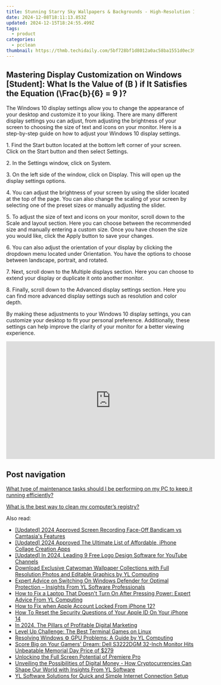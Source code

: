 ```yaml
---
title: Stunning Starry Sky Wallpapers & Backgrounds - High-Resolution Imagery by YL Computing Solutions
date: 2024-12-08T18:11:13.853Z
updated: 2024-12-15T18:24:55.499Z
tags:
  - product
categories:
  - pcclean
thumbnail: https://thmb.techidaily.com/5bf728bf1d8012a0ac58ba1551d0ec390dc36f122bf6da59a50363496db13c6d.jpeg
---
```


## Mastering Display Customization on Windows [Student]: What Is the Value of \(B \) if It Satisfies the Equation \(\Frac{b}{6} = 9 \)?

The Windows 10 display settings allow you to change the appearance of your desktop and customize it to your liking. There are many different display settings you can adjust, from adjusting the brightness of your screen to choosing the size of text and icons on your monitor. Here is a step-by-step guide on how to adjust your Windows 10 display settings. 

1\. Find the Start button located at the bottom left corner of your screen. Click on the Start button and then select Settings.

2\. In the Settings window, click on System.

3\. On the left side of the window, click on Display. This will open up the display settings options. 

4\. You can adjust the brightness of your screen by using the slider located at the top of the page. You can also change the scaling of your screen by selecting one of the preset sizes or manually adjusting the slider.

5\. To adjust the size of text and icons on your monitor, scroll down to the Scale and layout section. Here you can choose between the recommended size and manually entering a custom size. Once you have chosen the size you would like, click the Apply button to save your changes.

6\. You can also adjust the orientation of your display by clicking the dropdown menu located under Orientation. You have the options to choose between landscape, portrait, and rotated.

7\. Next, scroll down to the Multiple displays section. Here you can choose to extend your display or duplicate it onto another monitor.

8\. Finally, scroll down to the Advanced display settings section. Here you can find more advanced display settings such as resolution and color depth. 

By making these adjustments to your Windows 10 display settings, you can customize your desktop to fit your personal preference. Additionally, these settings can help improve the clarity of your monitor for a better viewing experience.

<!-- affiliate ads begin -->
<iframe width="560" height="315" src="https://www.youtube.com/embed/Jng92DT1n_Y?si=EdMRoNAFi0Q6mP7G" title="YouTube video player" frameborder="0" allow="accelerometer; autoplay; clipboard-write; encrypted-media; gyroscope; picture-in-picture; web-share" referrerpolicy="strict-origin-when-cross-origin" allowfullscreen></iframe>
<!-- affiliate ads end -->

## Post navigation

[What type of maintenance tasks should I be performing on my PC to keep it running efficiently?](https://tools.techidaily.com/pcclean/products/)

[What is the best way to clean my computer’s registry?](https://tools.techidaily.com/pcclean/products/)

<ins class="adsbygoogle"
     style="display:block"
     data-ad-format="autorelaxed"
     data-ad-client="ca-pub-7571918770474297"
     data-ad-slot="1223367746"></ins>

<ins class="adsbygoogle"
     style="display:block"
     data-ad-client="ca-pub-7571918770474297"
     data-ad-slot="8358498916"
     data-ad-format="auto"
     data-full-width-responsive="true"></ins>

<span class="atpl-alsoreadstyle">Also read:</span>
<div><ul>
<li><a href="https://screen-mirroring-recording.techidaily.com/updated-2024-approved-screen-recording-face-off-bandicam-vs-camtasias-features/"><u>[Updated] 2024 Approved Screen Recording Face-Off Bandicam vs Camtasia's Features</u></a></li>
<li><a href="https://article-tips.techidaily.com/updated-2024-approved-the-ultimate-list-of-affordable-iphone-collage-creation-apps/"><u>[Updated] 2024 Approved The Ultimate List of Affordable, iPhone Collage Creation Apps</u></a></li>
<li><a href="https://youtube-zero.techidaily.com/ed-in-2024-leading-9-free-logo-design-software-for-youtube-channels/"><u>[Updated] In 2024, Leading 9 Free Logo Design Software for YouTube Channels</u></a></li>
<li><a href="https://discover-awesome.techidaily.com/download-exclusive-catwoman-wallpaper-collections-with-full-resolution-photos-and-editable-graphics-by-yl-computing/"><u>Download Exclusive Catwoman Wallpaper Collections with Full Resolution Photos and Editable Graphics by YL Computing</u></a></li>
<li><a href="https://discover-awesome.techidaily.com/expert-advice-on-switching-on-windows-defender-for-optimal-protection-insights-from-yl-software-professionals/"><u>Expert Advice on Switching On Windows Defender for Optimal Protection – Insights From YL Software Professionals</u></a></li>
<li><a href="https://discover-awesome.techidaily.com/how-to-fix-a-laptop-that-doesnt-turn-on-after-pressing-power-expert-advice-from-yl-computing/"><u>How to Fix a Laptop That Doesn't Turn On After Pressing Power: Expert Advice From YL Computing</u></a></li>
<li><a href="https://apple-account.techidaily.com/how-to-fix-when-apple-account-locked-from-iphone-12-by-drfone-ios/"><u>How to Fix when Apple Account Locked From iPhone 12?</u></a></li>
<li><a href="https://apple-account.techidaily.com/how-to-reset-the-security-questions-of-your-apple-id-on-your-iphone-14-by-drfone-ios/"><u>How To Reset the Security Questions of Your Apple ID On Your iPhone 14</u></a></li>
<li><a href="https://article-tips.techidaily.com/in-2024-the-pillars-of-profitable-digital-marketing/"><u>In 2024, The Pillars of Profitable Digital Marketing</u></a></li>
<li><a href="https://games-able.techidaily.com/level-up-challenge-the-best-terminal-games-on-linux/"><u>Level Up Challenge: The Best Terminal Games on Linux</u></a></li>
<li><a href="https://discover-awesome.techidaily.com/resolving-windows-gpu-problems-a-guide-by-yl-computing/"><u>Resolving Windows ⚙️ GPU Problems: A Guide by YL Computing</u></a></li>
<li><a href="https://hardware-tips.techidaily.com/1723862787536-score-big-on-your-gamers-dream-dell-s3222dgm-32-inch-monitor-hits-unbeatable-memorial-day-price-of-279/"><u>Score Big on Your Gamers' Dream: Dell S3222DGM 32-Inch Monitor Hits Unbeatable Memorial Day Price of $279</u></a></li>
<li><a href="https://extra-information.techidaily.com/unlocking-the-full-screen-potential-of-premiere-pro/"><u>Unlocking the Full Screen Potential of Premiere Pro</u></a></li>
<li><a href="https://discover-awesome.techidaily.com/unveiling-the-possibilities-of-digital-money-how-cryptocurrencies-can-shape-our-world-with-insights-from-yl-software/"><u>Unveiling the Possibilities of Digital Money - How Cryptocurrencies Can Shape Our World with Insights From YL Software</u></a></li>
<li><a href="https://discover-awesome.techidaily.com/yl-software-solutions-for-quick-and-simple-internet-connection-setup/"><u>YL Software Solutions for Quick and Simple Internet Connection Setup</u></a></li>
</ul></div>

